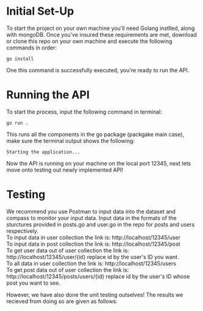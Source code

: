 # Initial Set-Up
  To start the project on your own machine you'll need Golang instlled, along with mongoDB.
  Once you've insured these requirements are met, download or clone this repo on your own machine
  and execute the following commands in order: 
  
  ```
  go install 
  ```
  
  One this command is successfully executed, you're ready to run the API.
  
  # Running the API
  To start the process, input the following command in terminal:
  
  ```
  go run . 
  ```
  
  This runs all the components in the go package (packgake main case), make sure the terminal 
  output shows the following: 
  
  ```
 Starting the application...
  ```
  
  Now the API is running on your machine on the local port 12345, next lets move onto testing out newly
  implemented API!
  
 # Testing
  We recommend you use Postman to input data into the dataset and compass to monitor your input data.
  Input data in the  formats of the sturctures provided in posts.go and user.go in the repo for posts and 
  users respectively.  
  To input data in user collection the link is: http://localhost/12345/user  
  To input data in post collection the link is: http://localhost/12345/post  
  To get user data out of user collection the link is: http://localhost/12345/user/{id} replace id by the user's ID you want.  
  To all data in user collection the link is: http://localhost/12345/users  
  To get post data out of user collection the link is: http://localhost/12345/posts/users/{id} replace id by the user's ID whose   post you want to see.  

  However, we have also done the unit testing outselves! The results we recieved from doing so are given as follows:
  
